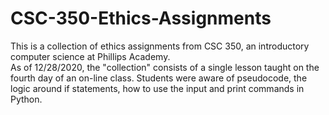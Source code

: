 # CSC-350-Ethics-Assignments
This is a collection of ethics assignments from CSC 350, an introductory computer science at Phillips Academy.  
As of 12/28/2020, the "collection" consists of a single lesson taught on the fourth day of an on-line class.  Students were aware of pseudocode, the logic around if statements, how to use the input and print commands in Python.


